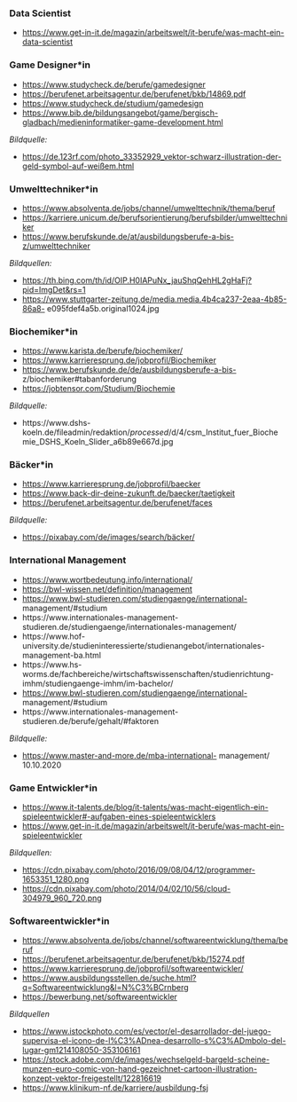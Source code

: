 
### Data Scientist
- https://www.get-in-it.de/magazin/arbeitswelt/it-berufe/was-macht-ein-data-scientist

### Game Designer*in
- https://www.studycheck.de/berufe/gamedesigner
- https://berufenet.arbeitsagentur.de/berufenet/bkb/14869.pdf
- https://www.studycheck.de/studium/gamedesign
- https://www.bib.de/bildungsangebot/game/bergisch-gladbach/medieninformatiker-game-development.html

_Bildquelle:_
- https://de.123rf.com/photo_33352929_vektor-schwarz-illustration-der-geld-symbol-auf-weißem.html

### Umwelttechniker*in
- https://www.absolventa.de/jobs/channel/umwelttechnik/thema/beruf
- https://karriere.unicum.de/berufsorientierung/berufsbilder/umwelttechniker
- https://www.berufskunde.de/at/ausbildungsberufe-a-bis-z/umwelttechniker

_Bildquellen:_
- https://th.bing.com/th/id/OIP.H0IAPuNx_jauShqQehHL2gHaFj?pid=ImgDet&rs=1 
- https://www.stuttgarter-zeitung.de/media.media.4b4ca237-2eaa-4b85-86a8-
e095fdef4a5b.original1024.jpg

### Biochemiker*in
- https://www.karista.de/berufe/biochemiker/
- https://www.karrieresprung.de/jobprofil/Biochemiker
- https://www.berufskunde.de/de/ausbildungsberufe-a-bis-
z/biochemiker#tabanforderung
- https://jobtensor.com/Studium/Biochemie

_Bildquelle:_
- https://www.dshs- koeln.de/fileadmin/redaktion/_processed_/d/4/csm_Institut_fuer_Bioche mie_DSHS_Koeln_Slider_a6b89e667d.jpg

### Bäcker*in
- https://www.karrieresprung.de/jobprofil/baecker
- https://www.back-dir-deine-zukunft.de/baecker/taetigkeit
- https://berufenet.arbeitsagentur.de/berufenet/faces

_Bildquelle:_
- https://pixabay.com/de/images/search/bäcker/

### International Management
- https://www.wortbedeutung.info/international/ 
- https://bwl-wissen.net/definition/management 
- https://www.bwl-studieren.com/studiengaenge/international-
management/#studium 
- https://www.internationales-management-
studieren.de/studiengaenge/internationales-management/ 
- https://www.hof-
university.de/studieninteressierte/studienangebot/internationales-
management-ba.html 
- https://www.hs-
worms.de/fachbereiche/wirtschaftswissenschaften/studienrichtung-
imhm/studiengaenge-imhm/im-bachelor/ 
- https://www.bwl-studieren.com/studiengaenge/international-
management/#studium 
- https://www.internationales-management-
studieren.de/berufe/gehalt/#faktoren 

_Bildquelle:_
- https://www.master-and-more.de/mba-international-
management/ 10.10.2020

### Game Entwickler*in
- https://www.it-talents.de/blog/it-talents/was-macht-eigentlich-ein-spieleentwickler#-aufgaben-eines-spieleentwicklers
- https://www.get-in-it.de/magazin/arbeitswelt/it-berufe/was-macht-ein-spieleentwickler

_Bildquellen:_
- https://cdn.pixabay.com/photo/2016/09/08/04/12/programmer-1653351_1280.png
- https://cdn.pixabay.com/photo/2014/04/02/10/56/cloud-304979_960_720.png

### Softwareentwickler*in
- https://www.absolventa.de/jobs/channel/softwareentwicklung/thema/beruf
- https://berufenet.arbeitsagentur.de/berufenet/bkb/15274.pdf
- https://www.karrieresprung.de/jobprofil/softwareentwickler/
- https://www.ausbildungsstellen.de/suche.html?q=Softwareentwicklung&l=N%C3%BCrnberg
- https://bewerbung.net/softwareentwickler

_Bildquellen_
- https://www.istockphoto.com/es/vector/el-desarrollador-del-juego-supervisa-el-icono-de-l%C3%ADnea-desarrollo-s%C3%ADmbolo-del-lugar-gm1214108050-353106161
- https://stock.adobe.com/de/images/wechselgeld-bargeld-scheine-munzen-euro-comic-von-hand-gezeichnet-cartoon-illustration-konzept-vektor-freigestellt/122816619
- https://www.klinikum-nf.de/karriere/ausbildung-fsj
